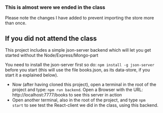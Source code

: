 ### This is almost were we ended in the class

Please note the changes I have added to prevent importing the store more than once.


## If you did not attend the class

This project includes a simple json-server backend which will let you get started without the Node/Express/Mongo-part

You need to install the json-server first so do: ```npm install -g json-server```  before you start (this will use the file books.json, as its data-store, if you start it a explained below).

- Now (after having cloned this project), open a terminal in the root of the project and type: ```npm run backend```. Open a Browser with the URL: http://localhost:7777/books to see this server in action
- Open another terminal, also in the root of the project, and type ```npm start``` to see test the React-client we did in the class, using this backend.
